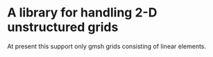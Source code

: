 # A library for handling 2-D unstructured grids

At present this support only gmsh grids consisting of linear elements.
